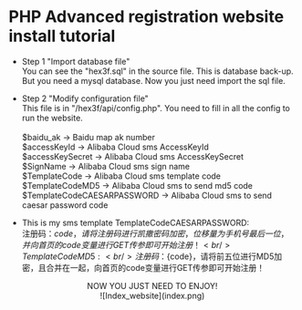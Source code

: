 # PHP Advanced registration website install tutorial
* Step 1 "Import database file" <br/>
You can see the "hex3f.sql" in the source file. This is database back-up. But you need a mysql database. 
Now you just need import the sql file. 

* Step 2 "Modify configuration file" <br/>
This file is in "/hex3f/api/config.php". You need to fill in all the config to run the website. <br/><br/>
$baidu_ak -> Baidu map ak number <br/>
$accessKeyId -> Alibaba Cloud sms AccessKeyId <br/>
$accessKeySecret -> Alibaba Cloud sms AccessKeySecret <br/>
$SignName -> Alibaba Cloud sms sign name <br/>
$TemplateCode -> Alibaba Cloud sms template code <br/>
$TemplateCodeMD5 -> Alibaba Cloud sms to send md5 code <br/>
$TemplateCodeCAESARPASSWORD ->  Alibaba Cloud sms to send caesar password code <br/>

* This is my sms template
TemplateCodeCAESARPASSWORD: <br/>
注册码：${code}，请将注册码进行凯撒密码加密，位移量为手机号最后一位，并向首页的code变量进行GET传参即可开始注册！ <br/>
TemplateCodeMD5: <br/>
注册码：${code}，请将前五位进行MD5加密，且合并在一起，向首页的code变量进行GET传参即可开始注册！ <br/>

<div align=center padding:5px>NOW YOU JUST NEED TO ENJOY! <br/>
<div align=center>![Index_website](index.png)
